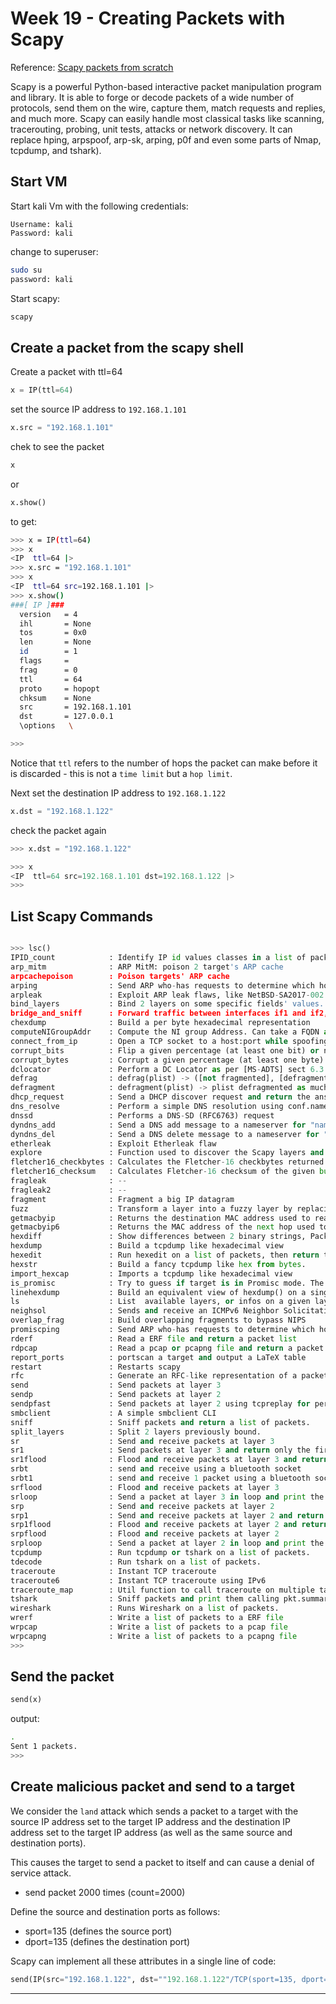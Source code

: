 # Week 19 - Creating Packets with Scapy


Reference: [Scapy packets from scratch](https://null-byte.wonderhowto.com/how-to/create-packets-from-scratch-with-scapy-for-scanning-dosing-0159231/)

Scapy is a powerful Python-based interactive packet manipulation program and library. It is able to forge or decode packets of a wide number of protocols, send them on the wire, capture them, match requests and replies, and much more. Scapy can easily handle most classical tasks like scanning, tracerouting, probing, unit tests, attacks or network discovery. It can replace hping, arpspoof, arp-sk, arping, p0f and even some parts of Nmap, tcpdump, and tshark).

## Start VM
Start kali Vm with the following credentials:

```
Username: kali
Password: kali
```

change to superuser:

```bash
sudo su
password: kali
```

Start scapy:

```bash
scapy
```


## Create a packet from the scapy shell

Create a packet with ttl=64

```python
x = IP(ttl=64)
```

set the source IP address to `192.168.1.101`

```python
x.src = "192.168.1.101"
```

chek to see the packet

```python
x 
```
or

```python
x.show()
```

to get:

```bash
>>> x = IP(ttl=64)
>>> x
<IP  ttl=64 |>
>>> x.src = "192.168.1.101"
>>> x
<IP  ttl=64 src=192.168.1.101 |>
>>> x.show()
###[ IP ]###
  version   = 4
  ihl       = None
  tos       = 0x0
  len       = None
  id        = 1
  flags     = 
  frag      = 0
  ttl       = 64
  proto     = hopopt
  chksum    = None
  src       = 192.168.1.101
  dst       = 127.0.0.1
  \options   \

>>> 
```

Notice that `ttl` refers to the number of hops the packet can make before it is discarded - this is not a `time limit` but a `hop limit`.

Next set the destination IP address to `192.168.1.122`

```python
x.dst = "192.168.1.122"
```

check the packet again

```python
>>> x.dst = "192.168.1.122"

>>> x
<IP  ttl=64 src=192.168.1.101 dst=192.168.1.122 |>
>>> 

```

## List Scapy Commands

```python

>>> lsc()
IPID_count            : Identify IP id values classes in a list of packets
arp_mitm              : ARP MitM: poison 2 target's ARP cache
arpcachepoison        : Poison targets' ARP cache
arping                : Send ARP who-has requests to determine which hosts are up::
arpleak               : Exploit ARP leak flaws, like NetBSD-SA2017-002.
bind_layers           : Bind 2 layers on some specific fields' values.
bridge_and_sniff      : Forward traffic between interfaces if1 and if2, sniff and return
chexdump              : Build a per byte hexadecimal representation
computeNIGroupAddr    : Compute the NI group Address. Can take a FQDN as input parameter
connect_from_ip       : Open a TCP socket to a host:port while spoofing another IP.
corrupt_bits          : Flip a given percentage (at least one bit) or number of bits
corrupt_bytes         : Corrupt a given percentage (at least one byte) or number of bytes
dclocator             : Perform a DC Locator as per [MS-ADTS] sect 6.3.6 or RFC4120.
defrag                : defrag(plist) -> ([not fragmented], [defragmented],
defragment            : defragment(plist) -> plist defragmented as much as possible 
dhcp_request          : Send a DHCP discover request and return the answer.
dns_resolve           : Perform a simple DNS resolution using conf.nameservers with caching
dnssd                 : Performs a DNS-SD (RFC6763) request
dyndns_add            : Send a DNS add message to a nameserver for "name" to have a new "rdata"
dyndns_del            : Send a DNS delete message to a nameserver for "name"
etherleak             : Exploit Etherleak flaw
explore               : Function used to discover the Scapy layers and protocols.
fletcher16_checkbytes : Calculates the Fletcher-16 checkbytes returned as 2 byte binary-string.
fletcher16_checksum   : Calculates Fletcher-16 checksum of the given buffer.
fragleak              : --
fragleak2             : --
fragment              : Fragment a big IP datagram
fuzz                  : Transform a layer into a fuzzy layer by replacing some default values
getmacbyip            : Returns the destination MAC address used to reach a given IP address.
getmacbyip6           : Returns the MAC address of the next hop used to reach a given IPv6 address.
hexdiff               : Show differences between 2 binary strings, Packets...
hexdump               : Build a tcpdump like hexadecimal view
hexedit               : Run hexedit on a list of packets, then return the edited packets.
hexstr                : Build a fancy tcpdump like hex from bytes.
import_hexcap         : Imports a tcpdump like hexadecimal view
is_promisc            : Try to guess if target is in Promisc mode. The target is provided by its ip.
linehexdump           : Build an equivalent view of hexdump() on a single line
ls                    : List  available layers, or infos on a given layer class or name.
neighsol              : Sends and receive an ICMPv6 Neighbor Solicitation message
overlap_frag          : Build overlapping fragments to bypass NIPS
promiscping           : Send ARP who-has requests to determine which hosts are in promiscuous mode
rderf                 : Read a ERF file and return a packet list
rdpcap                : Read a pcap or pcapng file and return a packet list
report_ports          : portscan a target and output a LaTeX table
restart               : Restarts scapy
rfc                   : Generate an RFC-like representation of a packet def.
send                  : Send packets at layer 3
sendp                 : Send packets at layer 2
sendpfast             : Send packets at layer 2 using tcpreplay for performance
smbclient             : A simple smbclient CLI
sniff                 : Sniff packets and return a list of packets.
split_layers          : Split 2 layers previously bound.
sr                    : Send and receive packets at layer 3
sr1                   : Send packets at layer 3 and return only the first answer
sr1flood              : Flood and receive packets at layer 3 and return only the first answer
srbt                  : send and receive using a bluetooth socket
srbt1                 : send and receive 1 packet using a bluetooth socket
srflood               : Flood and receive packets at layer 3
srloop                : Send a packet at layer 3 in loop and print the answer each time
srp                   : Send and receive packets at layer 2
srp1                  : Send and receive packets at layer 2 and return only the first answer
srp1flood             : Flood and receive packets at layer 2 and return only the first answer
srpflood              : Flood and receive packets at layer 2
srploop               : Send a packet at layer 2 in loop and print the answer each time
tcpdump               : Run tcpdump or tshark on a list of packets.
tdecode               : Run tshark on a list of packets.
traceroute            : Instant TCP traceroute
traceroute6           : Instant TCP traceroute using IPv6
traceroute_map        : Util function to call traceroute on multiple targets, then
tshark                : Sniff packets and print them calling pkt.summary().
wireshark             : Runs Wireshark on a list of packets.
wrerf                 : Write a list of packets to a ERF file
wrpcap                : Write a list of packets to a pcap file
wrpcapng              : Write a list of packets to a pcapng file
>>> 


```

## Send the packet

```python
send(x)
```

output:

```bash
.
Sent 1 packets.
>>> 
```

## Create malicious packet and send to a target

We consider the `land` attack which sends a packet to a target with the source IP address set to the target IP address and the destination IP address set to the target IP address (as well as the same source and destination ports).

This causes the target to send a packet to itself and can cause a denial of service attack.

* send packet 2000 times (count=2000)

Define the source and destination ports as follows: 

* sport=135 (defines the source port)
* dport=135 (defines the destination port)

Scapy can implement all these attributes in a single line of code:

```python
send(IP(src="192.168.1.122", dst=""192.168.1.122"/TCP(sport=135, dport=135), count=2000)
```

---